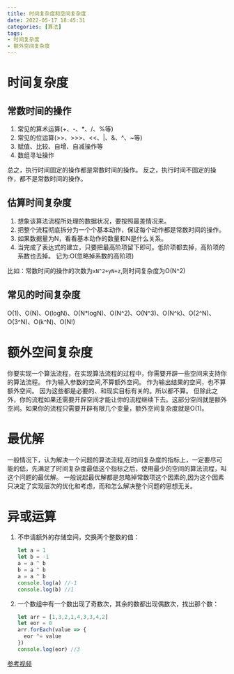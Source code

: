 ```yaml
---
title: 时间复杂度和空间复杂度
date: 2022-05-17 18:45:31
categories: [算法]
tags:
- 时间复杂度
- 额外空间复杂度
---
```


# 时间复杂度

## 常数时间的操作

1. 常见的算术运算(+、-、*、/、%等)
2. 常见的位运算(>>、>>>、<<、|、&、^、~等)
3. 赋值、比较、自增、自减操作等
4. 数组寻址操作

总之，执行时间固定的操作都是常数时间的操作。
反之，执行时间不固定的操作，都不是常数时间的操作。

## 估算时间复杂度

1. 想象该算法流程所处理的数据状况，要按照最差情况来。
2. 把整个流程彻底拆分为一个个基本动作，保证每个动作都是常数时间的操作。
3. 如果数据量为N，看看基本动作的数量和N是什么关系。
4. 当完成了表达式的建立，只要把最高阶项留下即可。低阶项都去掉，高阶项的系数也去掉。
   记为:O(忽略掉系数的高阶项)

比如：常数时间的操作的次数为`xN^2+yN+z`,则时间复杂度为O(N^2)

## 常见的时间复杂度

O(1)、O(N)、O(logN)、O(N*logN)、O(N^2)、O(N^3)、O(N^k)、O(2^N)、O(3^N)、O(k^N)、O(N!)

# 额外空间复杂度

你要实现一个算法流程，在实现算法流程的过程中，你需要开辟一些空间来支持你的算法流程。
作为输入参数的空间,不算额外空间。
作为输出结果的空间，也不算额外空间。
因为这些都是必要的、和现实目标有关的。所以都不算。
但除此之外，你的流程如果还需要开辟空间才能让你的流程继续下去。这部分空间就是额外空间。如果你的流程只需要开辟有限几个变量，额外空间复杂度就是O(1)。

# 最优解

一般情况下，认为解决一个问题的算法流程,在时间复杂度的指标上，一定要尽可能的低，先满足了时间复杂度最低这个指标之后，使用最少的空间的算法流程，叫这个问题的最优解。
一般说起最优解都是忽略掉常数项这个因素的,因为这个因素只决定了实现层次的优化和考虑，而和怎么解决整个问题的思想无关。

# 异或运算

1. 不申请额外的存储空间，交换两个整数的值：

   ```js
   let a = 1
   let b = -1
   a = a ^ b
   b = a ^ b
   a = a ^ b
   console.log(a) //-1
   console.log(b) //1
   ```

2. 一个数组中有一个数出现了奇数次，其余的数都出现偶数次，找出那个数：

   ```js
   let arr = [1,3,2,1,4,3,3,4,2]
   let eor = 0
   arr.forEach(value => {
     eor ^= value
   })
   console.log(eor) //3
   ```



[参考视频](https://www.bilibili.com/video/BV1y34y1v78b?p=46&t=712.8)
